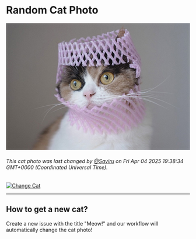 # Random Cat Photo

![Random Cat](images/cat.jpg)

###### This cat photo was last changed by [@Saviru](https://github.com/Saviru) on Fri Apr 04 2025 19:38:34 GMT+0000 (Coordinated Universal Time).


[![Change Cat]][Link]

[Change Cat]: https://img.shields.io/badge/Click_here_to_change_the_cat-37a779?style=for-the-badge
[Link]: [Types/Shield.md](https://github.com/Saviru/change-the-cat/issues/new?template=meow-.md)


<hr>

## How to get a new cat?

Create a new issue with the title "Meow!" and our workflow will automatically change the cat photo!
